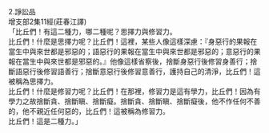 2.諍訟品  
增支部2集11經(莊春江譯)  
「比丘們！有這二種力，哪二種呢？思擇力與修習力。  
比丘們！什麼是思擇力呢？比丘們！這裡，某些人像這樣深慮：『身惡行的果報在當生中與來世都是邪惡的；語惡行的果報在當生中與來世都是邪惡的；意惡行的果報在當生中與來世都是邪惡的。』他像這樣省察後，捨斷身惡行後修習身善行；捨斷語惡行後修習語善行；捨斷意惡行後修習意善行，護持自己的清淨，比丘們！這被稱為思擇力。  
比丘們！什麼是修習力呢？比丘們！在那裡，修習力是這有學力，比丘們！因為有學力之故捨斷貪、捨斷瞋、捨斷癡。捨斷貪、捨斷瞋、捨斷癡後，他不作任何不善的，他不親近任何惡的，比丘們！這被稱為修習力。  
比丘們！這是二種力。」  
  
  
